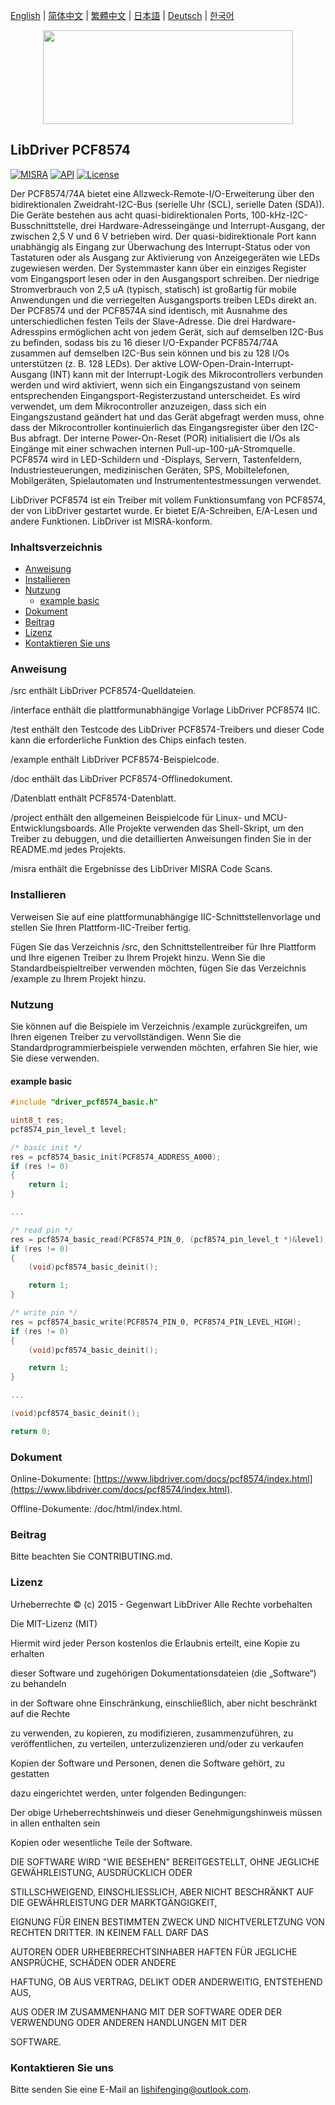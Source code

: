 [English](/README.md) | [ 简体中文](/README_zh-Hans.md) | [繁體中文](/README_zh-Hant.md) | [日本語](/README_ja.md) | [Deutsch](/README_de.md) | [한국어](/README_ko.md)

<div align=center>
<img src="/doc/image/logo.svg" width="400" height="150"/>
</div>

## LibDriver PCF8574
[![MISRA](https://img.shields.io/badge/misra-compliant-brightgreen.svg)](/misra/README.md) [![API](https://img.shields.io/badge/api-reference-blue.svg)](https://www.libdriver.com/docs/pcf8574/index.html) [![License](https://img.shields.io/badge/license-MIT-brightgreen.svg)](/LICENSE) 

Der PCF8574/74A bietet eine Allzweck-Remote-I/O-Erweiterung über den bidirektionalen Zweidraht-I2C-Bus (serielle Uhr (SCL), serielle Daten (SDA)). Die Geräte bestehen aus acht quasi-bidirektionalen Ports, 100-kHz-I2C- Busschnittstelle, drei Hardware-Adresseingänge und Interrupt-Ausgang, der zwischen 2,5 V und 6 V betrieben wird. Der quasi-bidirektionale Port kann unabhängig als Eingang zur Überwachung des Interrupt-Status oder von Tastaturen oder als Ausgang zur Aktivierung von Anzeigegeräten wie LEDs zugewiesen werden. Der Systemmaster kann über ein einziges Register vom Eingangsport lesen oder in den Ausgangsport schreiben. Der niedrige Stromverbrauch von 2,5 uA (typisch, statisch) ist großartig für mobile Anwendungen und die verriegelten Ausgangsports treiben LEDs direkt an. Der PCF8574 und der PCF8574A sind identisch, mit Ausnahme des unterschiedlichen festen Teils der Slave-Adresse. Die drei Hardware-Adresspins ermöglichen acht von jedem Gerät, sich auf demselben I2C-Bus zu befinden, sodass bis zu 16 dieser I/O-Expander PCF8574/74A zusammen auf demselben I2C-Bus sein können und bis zu 128 I/Os unterstützen (z. B. 128 LEDs). Der aktive LOW-Open-Drain-Interrupt-Ausgang (INT) kann mit der Interrupt-Logik des Mikrocontrollers verbunden werden und wird aktiviert, wenn sich ein Eingangszustand von seinem entsprechenden Eingangsport-Registerzustand unterscheidet. Es wird verwendet, um dem Mikrocontroller anzuzeigen, dass sich ein Eingangszustand geändert hat und das Gerät abgefragt werden muss, ohne dass der Mikrocontroller kontinuierlich das Eingangsregister über den I2C-Bus abfragt. Der interne Power-On-Reset (POR) initialisiert die I/Os als Eingänge mit einer schwachen internen Pull-up-100-µA-Stromquelle. PCF8574 wird in LED-Schildern und -Displays, Servern, Tastenfeldern, Industriesteuerungen, medizinischen Geräten, SPS, Mobiltelefonen, Mobilgeräten, Spielautomaten und Instrumententestmessungen verwendet.

LibDriver PCF8574 ist ein Treiber mit vollem Funktionsumfang von PCF8574, der von LibDriver gestartet wurde. Er bietet E/A-Schreiben, E/A-Lesen und andere Funktionen. LibDriver ist MISRA-konform.

### Inhaltsverzeichnis

  - [Anweisung](#Anweisung)
  - [Installieren](#Installieren)
  - [Nutzung](#Nutzung)
    - [example basic](#example-basic)
  - [Dokument](#Dokument)
  - [Beitrag](#Beitrag)
  - [Lizenz](#Lizenz)
  - [Kontaktieren Sie uns](#Kontaktieren-Sie-uns)

### Anweisung

/src enthält LibDriver PCF8574-Quelldateien.

/interface enthält die plattformunabhängige Vorlage LibDriver PCF8574 IIC.

/test enthält den Testcode des LibDriver PCF8574-Treibers und dieser Code kann die erforderliche Funktion des Chips einfach testen.

/example enthält LibDriver PCF8574-Beispielcode.

/doc enthält das LibDriver PCF8574-Offlinedokument.

/Datenblatt enthält PCF8574-Datenblatt.

/project enthält den allgemeinen Beispielcode für Linux- und MCU-Entwicklungsboards. Alle Projekte verwenden das Shell-Skript, um den Treiber zu debuggen, und die detaillierten Anweisungen finden Sie in der README.md jedes Projekts.

/misra enthält die Ergebnisse des LibDriver MISRA Code Scans.

### Installieren

Verweisen Sie auf eine plattformunabhängige IIC-Schnittstellenvorlage und stellen Sie Ihren Plattform-IIC-Treiber fertig.

Fügen Sie das Verzeichnis /src, den Schnittstellentreiber für Ihre Plattform und Ihre eigenen Treiber zu Ihrem Projekt hinzu. Wenn Sie die Standardbeispieltreiber verwenden möchten, fügen Sie das Verzeichnis /example zu Ihrem Projekt hinzu.

### Nutzung

Sie können auf die Beispiele im Verzeichnis /example zurückgreifen, um Ihren eigenen Treiber zu vervollständigen. Wenn Sie die Standardprogrammierbeispiele verwenden möchten, erfahren Sie hier, wie Sie diese verwenden.

#### example basic

```C
#include "driver_pcf8574_basic.h"

uint8_t res;
pcf8574_pin_level_t level;

/* basic init */
res = pcf8574_basic_init(PCF8574_ADDRESS_A000);
if (res != 0)
{
    return 1;
}

...

/* read pin */
res = pcf8574_basic_read(PCF8574_PIN_0, (pcf8574_pin_level_t *)&level);
if (res != 0)
{
    (void)pcf8574_basic_deinit();

    return 1;
}

/* write pin */
res = pcf8574_basic_write(PCF8574_PIN_0, PCF8574_PIN_LEVEL_HIGH);
if (res != 0)
{
    (void)pcf8574_basic_deinit();

    return 1;
}

...

(void)pcf8574_basic_deinit();

return 0;
```

### Dokument

Online-Dokumente: [https://www.libdriver.com/docs/pcf8574/index.html](https://www.libdriver.com/docs/pcf8574/index.html).

Offline-Dokumente: /doc/html/index.html.

### Beitrag

Bitte beachten Sie CONTRIBUTING.md.

### Lizenz

Urheberrechte © (c) 2015 - Gegenwart LibDriver Alle Rechte vorbehalten



Die MIT-Lizenz (MIT)



Hiermit wird jeder Person kostenlos die Erlaubnis erteilt, eine Kopie zu erhalten

dieser Software und zugehörigen Dokumentationsdateien (die „Software“) zu behandeln

in der Software ohne Einschränkung, einschließlich, aber nicht beschränkt auf die Rechte

zu verwenden, zu kopieren, zu modifizieren, zusammenzuführen, zu veröffentlichen, zu verteilen, unterzulizenzieren und/oder zu verkaufen

Kopien der Software und Personen, denen die Software gehört, zu gestatten

dazu eingerichtet werden, unter folgenden Bedingungen:



Der obige Urheberrechtshinweis und dieser Genehmigungshinweis müssen in allen enthalten sein

Kopien oder wesentliche Teile der Software.



DIE SOFTWARE WIRD "WIE BESEHEN" BEREITGESTELLT, OHNE JEGLICHE GEWÄHRLEISTUNG, AUSDRÜCKLICH ODER

STILLSCHWEIGEND, EINSCHLIESSLICH, ABER NICHT BESCHRÄNKT AUF DIE GEWÄHRLEISTUNG DER MARKTGÄNGIGKEIT,

EIGNUNG FÜR EINEN BESTIMMTEN ZWECK UND NICHTVERLETZUNG VON RECHTEN DRITTER. IN KEINEM FALL DARF DAS

AUTOREN ODER URHEBERRECHTSINHABER HAFTEN FÜR JEGLICHE ANSPRÜCHE, SCHÄDEN ODER ANDERE

HAFTUNG, OB AUS VERTRAG, DELIKT ODER ANDERWEITIG, ENTSTEHEND AUS,

AUS ODER IM ZUSAMMENHANG MIT DER SOFTWARE ODER DER VERWENDUNG ODER ANDEREN HANDLUNGEN MIT DER

SOFTWARE.

### Kontaktieren Sie uns

Bitte senden Sie eine E-Mail an lishifenging@outlook.com.